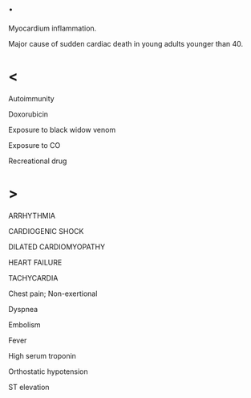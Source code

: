 # .

Myocardium inflammation.

Major cause of sudden cardiac death in young adults younger than 40.

# <

Autoimmunity

Doxorubicin

Exposure to black widow venom

Exposure to CO

Recreational drug

# >

ARRHYTHMIA

CARDIOGENIC SHOCK

DILATED CARDIOMYOPATHY

HEART FAILURE

TACHYCARDIA

Chest pain; Non-exertional

Dyspnea

Embolism

Fever

High serum troponin

Orthostatic hypotension

ST elevation
